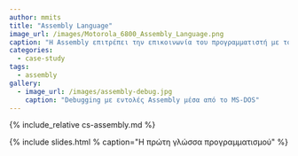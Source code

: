 ```yaml
---
author: mmits
title: "Assembly Language"
image_url: /images/Motorola_6800_Assembly_Language.png
caption: "Η Assembly επιτρέπει την επικοινωνία του προγραμματιστή με το hardware του υπολογιστή χωρίς την ανάγκη να γνωρίζει εντολές σε binary"
categories:
  - case-study
tags:
  - assembly
gallery:
  - image_url: /images/assembly-debug.jpg
    caption: "Debugging με εντολές Assembly μέσα από το MS-DOS"
---
```


{% include_relative cs-assembly.md %}

{% include slides.html % caption="Η πρώτη γλώσσα προγραμματισμού" %}
